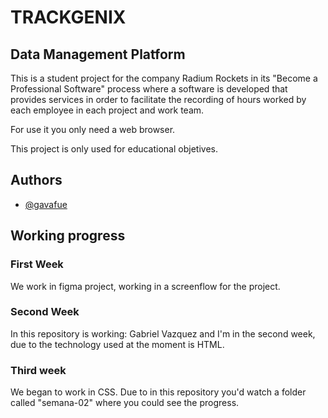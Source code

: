 # TRACKGENIX
## Data Management Platform
This is a student project for the company Radium Rockets in its "Become a Professional Software" process where a software is developed that provides services in order to facilitate the recording of hours worked by each employee in each project and work team.

For use it you only need a web browser.

This project is only used for educational objetives.
## Authors

- [@gavafue](https://www.github.com/gavafue)


## Working progress
### First Week
We work in figma project, working in a screenflow for the project.

### Second Week
In this repository is working: Gabriel Vazquez and I'm in the second week, due to the technology used at the moment is HTML.

### Third week
We began to work in CSS. Due to in this repository you'd watch a folder called "semana-02" where you could see the progress.